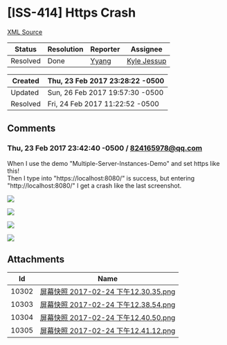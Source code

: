 # [ISS-414] Https Crash

[XML Source](./xml/ISS-414.xml)
<p></p>





Status|Resolution|Reporter|Assignee
------|----------|--------|--------
Resolved|Done|[Yyang](824165978@qq.com)|[Kyle Jessup]($kjessup)





Created|Thu, 23 Feb 2017 23:28:22 -0500
-------|--------------
Updated|Sun, 26 Feb 2017 19:57:30 -0500
Resolved|Fri, 24 Feb 2017 11:22:52 -0500


## Comments




### Thu, 23 Feb 2017 23:42:40 -0500 / 824165978@qq.com 

<p><p>When I use the demo "Multiple-Server-Instances-Demo" and set https like this!<br/>
Then I type into "https://localhost:8080/" is success, but entering "http://localhost:8080/" I get a crash like the last screenshot.</p>

<p><span class="image-wrap" style=""><a id="10302_thumb" href="http://jira.perfect.org:8080/secure/attachment/10302/10302_%E5%B1%8F%E5%B9%95%E5%BF%AB%E7%85%A7+2017-02-24+%E4%B8%8B%E5%8D%8812.30.35.png" title="屏幕快照 2017-02-24 下午12.30.35.png" file-preview-type="image" file-preview-id="10302" file-preview-title="屏幕快照 2017-02-24 下午12.30.35.png"><img src="http://jira.perfect.org:8080/secure/thumbnail/10302/_thumb_10302.png" style="border: 0px solid black" /></a></span></p>

<p><span class="image-wrap" style=""><a id="10303_thumb" href="http://jira.perfect.org:8080/secure/attachment/10303/10303_%E5%B1%8F%E5%B9%95%E5%BF%AB%E7%85%A7+2017-02-24+%E4%B8%8B%E5%8D%8812.38.54.png" title="屏幕快照 2017-02-24 下午12.38.54.png" file-preview-type="image" file-preview-id="10303" file-preview-title="屏幕快照 2017-02-24 下午12.38.54.png"><img src="http://jira.perfect.org:8080/secure/thumbnail/10303/_thumb_10303.png" style="border: 0px solid black" /></a></span></p>

<p><span class="image-wrap" style=""><a id="10304_thumb" href="http://jira.perfect.org:8080/secure/attachment/10304/10304_%E5%B1%8F%E5%B9%95%E5%BF%AB%E7%85%A7+2017-02-24+%E4%B8%8B%E5%8D%8812.40.50.png" title="屏幕快照 2017-02-24 下午12.40.50.png" file-preview-type="image" file-preview-id="10304" file-preview-title="屏幕快照 2017-02-24 下午12.40.50.png"><img src="http://jira.perfect.org:8080/secure/thumbnail/10304/_thumb_10304.png" style="border: 0px solid black" /></a></span></p>

<p><span class="image-wrap" style=""><a id="10305_thumb" href="http://jira.perfect.org:8080/secure/attachment/10305/10305_%E5%B1%8F%E5%B9%95%E5%BF%AB%E7%85%A7+2017-02-24+%E4%B8%8B%E5%8D%8812.41.12.png" title="屏幕快照 2017-02-24 下午12.41.12.png" file-preview-type="image" file-preview-id="10305" file-preview-title="屏幕快照 2017-02-24 下午12.41.12.png"><img src="http://jira.perfect.org:8080/secure/thumbnail/10305/_thumb_10305.png" style="border: 0px solid black" /></a></span></p></p>

## Attachments





Id|Name
------|------------
10302|[屏幕快照 2017-02-24 下午12.30.35.png](../attachment/10302/%E5%B1%8F%E5%B9%95%E5%BF%AB%E7%85%A7+2017-02-24+%E4%B8%8B%E5%8D%8812.30.35.png)
10303|[屏幕快照 2017-02-24 下午12.38.54.png](../attachment/10303/%E5%B1%8F%E5%B9%95%E5%BF%AB%E7%85%A7+2017-02-24+%E4%B8%8B%E5%8D%8812.38.54.png)
10304|[屏幕快照 2017-02-24 下午12.40.50.png](../attachment/10304/%E5%B1%8F%E5%B9%95%E5%BF%AB%E7%85%A7+2017-02-24+%E4%B8%8B%E5%8D%8812.40.50.png)
10305|[屏幕快照 2017-02-24 下午12.41.12.png](../attachment/10305/%E5%B1%8F%E5%B9%95%E5%BF%AB%E7%85%A7+2017-02-24+%E4%B8%8B%E5%8D%8812.41.12.png)

